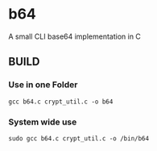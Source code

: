 # b64
A small CLI base64 implementation in C

## BUILD

### Use in one Folder
`gcc b64.c crypt_util.c -o b64`

### System wide use
`sudo gcc b64.c crypt_util.c -o /bin/b64`
